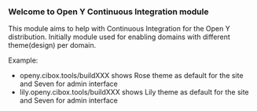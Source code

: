 ### Welcome to Open Y Continuous Integration module

This module aims to help with Continuous Integration for the Open Y distribution.
Initially module used for enabling domains with different theme(design) per domain.

Example:
 - openy.cibox.tools/buildXXX shows Rose theme as default for the site and Seven for admin interface
 - lily.openy.cibox.tools/buildXXX shows Lily theme as default for the site and Seven for admin interface
